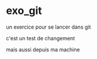 # exo_git
un exercice pour se lancer dans git

c'est un test de changement

mais aussi depuis ma machine